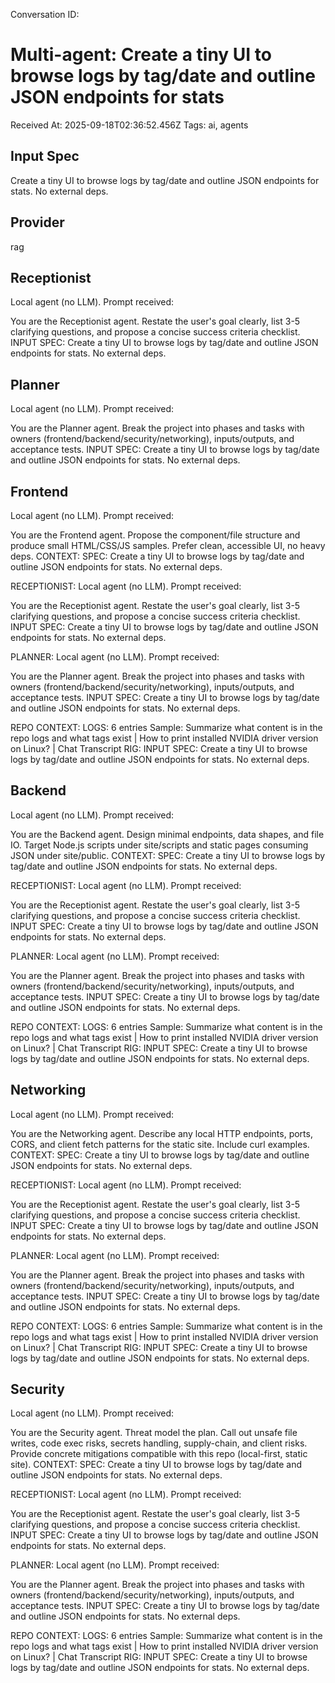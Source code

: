 Conversation ID: 

# Multi-agent: Create a tiny UI to browse logs by tag/date and outline JSON endpoints for stats

Received At: 2025-09-18T02:36:52.456Z
Tags: ai, agents

## Input Spec

Create a tiny UI to browse logs by tag/date and outline JSON endpoints for stats. No external deps.

## Provider

rag

## Receptionist

Local agent (no LLM). Prompt received:

You are the Receptionist agent. Restate the user's goal clearly, list 3-5 clarifying questions, and propose a concise success criteria checklist. INPUT SPEC:
Create a tiny UI to browse logs by tag/date and outline JSON endpoints for stats. No external deps.

## Planner

Local agent (no LLM). Prompt received:

You are the Planner agent. Break the project into phases and tasks with owners (frontend/backend/security/networking), inputs/outputs, and acceptance tests. INPUT SPEC:
Create a tiny UI to browse logs by tag/date and outline JSON endpoints for stats. No external deps.

## Frontend

Local agent (no LLM). Prompt received:

You are the Frontend agent. Propose the component/file structure and produce small HTML/CSS/JS samples. Prefer clean, accessible UI, no heavy deps. CONTEXT:
SPEC:
Create a tiny UI to browse logs by tag/date and outline JSON endpoints for stats. No external deps.

RECEPTIONIST:
Local agent (no LLM). Prompt received:

You are the Receptionist agent. Restate the user's goal clearly, list 3-5 clarifying questions, and propose a concise success criteria checklist. INPUT SPEC:
Create a tiny UI to browse logs by tag/date and outline JSON endpoints for stats. No external deps.

PLANNER:
Local agent (no LLM). Prompt received:

You are the Planner agent. Break the project into phases and tasks with owners (frontend/backend/security/networking), inputs/outputs, and acceptance tests. INPUT SPEC:
Create a tiny UI to browse logs by tag/date and outline JSON endpoints for stats. No external deps.

REPO CONTEXT:
LOGS: 6 entries
Sample: Summarize what content is in the repo logs and what tags exist | How to print installed NVIDIA driver version on Linux? | Chat Transcript
RIG: 
INPUT SPEC:
Create a tiny UI to browse logs by tag/date and outline JSON endpoints for stats. No external deps.

## Backend

Local agent (no LLM). Prompt received:

You are the Backend agent. Design minimal endpoints, data shapes, and file IO. Target Node.js scripts under site/scripts and static pages consuming JSON under site/public. CONTEXT:
SPEC:
Create a tiny UI to browse logs by tag/date and outline JSON endpoints for stats. No external deps.

RECEPTIONIST:
Local agent (no LLM). Prompt received:

You are the Receptionist agent. Restate the user's goal clearly, list 3-5 clarifying questions, and propose a concise success criteria checklist. INPUT SPEC:
Create a tiny UI to browse logs by tag/date and outline JSON endpoints for stats. No external deps.

PLANNER:
Local agent (no LLM). Prompt received:

You are the Planner agent. Break the project into phases and tasks with owners (frontend/backend/security/networking), inputs/outputs, and acceptance tests. INPUT SPEC:
Create a tiny UI to browse logs by tag/date and outline JSON endpoints for stats. No external deps.

REPO CONTEXT:
LOGS: 6 entries
Sample: Summarize what content is in the repo logs and what tags exist | How to print installed NVIDIA driver version on Linux? | Chat Transcript
RIG: 
INPUT SPEC:
Create a tiny UI to browse logs by tag/date and outline JSON endpoints for stats. No external deps.

## Networking

Local agent (no LLM). Prompt received:

You are the Networking agent. Describe any local HTTP endpoints, ports, CORS, and client fetch patterns for the static site. Include curl examples. CONTEXT:
SPEC:
Create a tiny UI to browse logs by tag/date and outline JSON endpoints for stats. No external deps.

RECEPTIONIST:
Local agent (no LLM). Prompt received:

You are the Receptionist agent. Restate the user's goal clearly, list 3-5 clarifying questions, and propose a concise success criteria checklist. INPUT SPEC:
Create a tiny UI to browse logs by tag/date and outline JSON endpoints for stats. No external deps.

PLANNER:
Local agent (no LLM). Prompt received:

You are the Planner agent. Break the project into phases and tasks with owners (frontend/backend/security/networking), inputs/outputs, and acceptance tests. INPUT SPEC:
Create a tiny UI to browse logs by tag/date and outline JSON endpoints for stats. No external deps.

REPO CONTEXT:
LOGS: 6 entries
Sample: Summarize what content is in the repo logs and what tags exist | How to print installed NVIDIA driver version on Linux? | Chat Transcript
RIG: 
INPUT SPEC:
Create a tiny UI to browse logs by tag/date and outline JSON endpoints for stats. No external deps.

## Security

Local agent (no LLM). Prompt received:

You are the Security agent. Threat model the plan. Call out unsafe file writes, code exec risks, secrets handling, supply-chain, and client risks. Provide concrete mitigations compatible with this repo (local-first, static site). CONTEXT:
SPEC:
Create a tiny UI to browse logs by tag/date and outline JSON endpoints for stats. No external deps.

RECEPTIONIST:
Local agent (no LLM). Prompt received:

You are the Receptionist agent. Restate the user's goal clearly, list 3-5 clarifying questions, and propose a concise success criteria checklist. INPUT SPEC:
Create a tiny UI to browse logs by tag/date and outline JSON endpoints for stats. No external deps.

PLANNER:
Local agent (no LLM). Prompt received:

You are the Planner agent. Break the project into phases and tasks with owners (frontend/backend/security/networking), inputs/outputs, and acceptance tests. INPUT SPEC:
Create a tiny UI to browse logs by tag/date and outline JSON endpoints for stats. No external deps.

REPO CONTEXT:
LOGS: 6 entries
Sample: Summarize what content is in the repo logs and what tags exist | How to print installed NVIDIA driver version on Linux? | Chat Transcript
RIG: 
INPUT SPEC:
Create a tiny UI to browse logs by tag/date and outline JSON endpoints for stats. No external deps.
